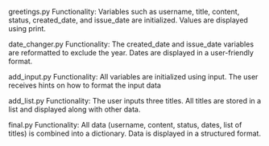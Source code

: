 greetings.py
  Functionality:
    Variables such as username, title, content, status, created_date, and issue_date are initialized.
    Values are displayed using print.

date_changer.py
  Functionality:
    The created_date and issue_date variables are reformatted to exclude the year.
    Dates are displayed in a user-friendly format.

add_input.py
  Functionality:
    All variables are initialized using input.
    The user receives hints on how to format the input data

add_list.py
  Functionality:
    The user inputs three titles.
    All titles are stored in a list and displayed along with other data.

final.py
  Functionality:
    All data (username, content, status, dates, list of titles) is combined into a dictionary.
    Data is displayed in a structured format.
